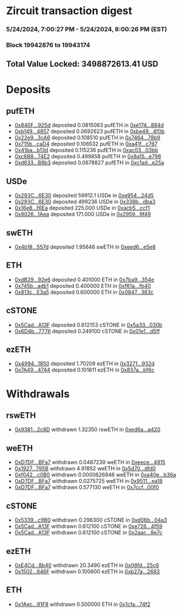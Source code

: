 # Zircuit transaction digest
### 5/24/2024, 7:00:27 PM - 5/24/2024, 8:00:26 PM (EST)
### Block 19942876 to 19943174

## Total Value Locked: 3498872613.41 USD

# Deposits
## pufETH
- [0x840F...925d](https://etherscan.io/address/0x840FE663EA6999706A2878AA38eCfc24bBAD925d) deposited 0.0815063 pufETH in [0xe174...884d](https://etherscan.io/tx/0x840FE663EA6999706A2878AA38eCfc24bBAD925d)
- [0xb149...4857](https://etherscan.io/address/0xb149854339b86a0140690e8F9b342E0487724857) deposited 0.0692623 pufETH in [0xbe49...4f0b](https://etherscan.io/tx/0xb149854339b86a0140690e8F9b342E0487724857)
- [0x22e9...3cA6](https://etherscan.io/address/0x22e98447A76BAb7B55dA3521B2329A14c7E53cA6) deposited 0.108510 pufETH in [0x7464...78b9](https://etherscan.io/tx/0x22e98447A76BAb7B55dA3521B2329A14c7E53cA6)
- [0x715b...caD4](https://etherscan.io/address/0x715b228BCD1bD1ccaC9E995339BE08aa5A4acaD4) deposited 0.106532 pufETH in [0xa41f...c767](https://etherscan.io/tx/0x715b228BCD1bD1ccaC9E995339BE08aa5A4acaD4)
- [0x41ba...b13d](https://etherscan.io/address/0x41ba27112E83fA1AB7b7ca22fE64BB9A3d65b13d) deposited 0.115236 pufETH in [0xac03...03bb](https://etherscan.io/tx/0x41ba27112E83fA1AB7b7ca22fE64BB9A3d65b13d)
- [0xc6B8...74E2](https://etherscan.io/address/0xc6B82C9C5097d3A4368f0552b8693f457fCf74E2) deposited 0.499858 pufETH in [0x8a15...e798](https://etherscan.io/tx/0xc6B82C9C5097d3A4368f0552b8693f457fCf74E2)
- [0xd633...B8b3](https://etherscan.io/address/0xd6334eF2c7C6D3212Cd2848a82Ab32452812B8b3) deposited 0.0678827 pufETH in [0xc1ad...e25a](https://etherscan.io/tx/0xd6334eF2c7C6D3212Cd2848a82Ab32452812B8b3)
## USDe
- [0x293C...6E30](https://etherscan.io/address/0x293C6937D8D82e05B01335F7B33FBA0c8e256E30) deposited 59912.1 USDe in [0xe954...24d5](https://etherscan.io/tx/0x293C6937D8D82e05B01335F7B33FBA0c8e256E30)
- [0x293C...6E30](https://etherscan.io/address/0x293C6937D8D82e05B01335F7B33FBA0c8e256E30) deposited 499236 USDe in [0x338b...dba3](https://etherscan.io/tx/0x293C6937D8D82e05B01335F7B33FBA0c8e256E30)
- [0x16e8...f6Ea](https://etherscan.io/address/0x16e8132e6c047E27eB615292d55bf4009BE5f6Ea) deposited 225.000 USDe in [0xacb5...ccf1](https://etherscan.io/tx/0x16e8132e6c047E27eB615292d55bf4009BE5f6Ea)
- [0x9026...1Aea](https://etherscan.io/address/0x9026C23A55de22552d47a7CFe95a8825f8A01Aea) deposited 171.000 USDe in [0x2959...9f49](https://etherscan.io/tx/0x9026C23A55de22552d47a7CFe95a8825f8A01Aea)
## swETH
- [0x4b18...557d](https://etherscan.io/address/0x4b188Ad682Bcf0240202693ACefF8B18aCBF557d) deposited 1.95646 swETH in [0xeed6...e5e8](https://etherscan.io/tx/0x4b188Ad682Bcf0240202693ACefF8B18aCBF557d)
## ETH
- [0xdB29...92e6](https://etherscan.io/address/0xdB29Aadc3535697dc69Ac1f1E08283040ec392e6) deposited 0.401000 ETH in [0x7ba9...354e](https://etherscan.io/tx/0xdB29Aadc3535697dc69Ac1f1E08283040ec392e6)
- [0x745b...adb1](https://etherscan.io/address/0x745b9A68e2240de3a88F3cf2861f0Cd5C784adb1) deposited 0.400000 ETH in [0xf61a...fb40](https://etherscan.io/tx/0x745b9A68e2240de3a88F3cf2861f0Cd5C784adb1)
- [0x813c...E3a5](https://etherscan.io/address/0x813c2398850725d31aD455C2165Ab37B050dE3a5) deposited 0.600000 ETH in [0x0847...383c](https://etherscan.io/tx/0x813c2398850725d31aD455C2165Ab37B050dE3a5)
## cSTONE
- [0x5Cad...A13F](https://etherscan.io/address/0x5Cad5f995a74bBE84B36E87Ae2ec6dadc5d6A13F) deposited 0.612153 cSTONE in [0x5a33...030b](https://etherscan.io/tx/0x5Cad5f995a74bBE84B36E87Ae2ec6dadc5d6A13F)
- [0x6D4b...7776](https://etherscan.io/address/0x6D4b60d7e5d72748bE37179e9BDd85874C647776) deposited 0.249100 cSTONE in [0x01e1...d5ff](https://etherscan.io/tx/0x6D4b60d7e5d72748bE37179e9BDd85874C647776)
## ezETH
- [0x4994...1850](https://etherscan.io/address/0x49942893fc402b2483EEBc8B57064fE9C5431850) deposited 1.70209 ezETH in [0x3271...932d](https://etherscan.io/tx/0x49942893fc402b2483EEBc8B57064fE9C5431850)
- [0x7A49...4744](https://etherscan.io/address/0x7A493Be5c2ce014cD049Bf178a1ac0Db1B434744) deposited 0.101811 ezETH in [0x837a...bf6c](https://etherscan.io/tx/0x7A493Be5c2ce014cD049Bf178a1ac0Db1B434744)
# Withdrawals
## rswETH
- [0x9381...2c8D](https://etherscan.io/address/0x9381E7cA2A8A7077A0BB7E59957d815AEEB62c8D) withdrawn 1.32350 rswETH in [0xed6a...a420](https://etherscan.io/tx/0x9381E7cA2A8A7077A0BB7E59957d815AEEB62c8D)
## weETH
- [0xD7DF...BFa7](https://etherscan.io/address/0xD7DF7E085214743530afF339aFC420c7c720BFa7) withdrawn 0.0487239 weETH in [0xeece...4815](https://etherscan.io/tx/0xD7DF7E085214743530afF339aFC420c7c720BFa7)
- [0x1927...795B](https://etherscan.io/address/0x1927c3956108cE4887f03aac770DF22f3838795B) withdrawn 4.91852 weETH in [0x5d70...dfd0](https://etherscan.io/tx/0x1927c3956108cE4887f03aac770DF22f3838795B)
- [0xf042...c0B0](https://etherscan.io/address/0xf042dEcb799Ab7c04c7A2A07b648ef3a11a8c0B0) withdrawn 0.0000626946 weETH in [0xa40e...b36a](https://etherscan.io/tx/0xf042dEcb799Ab7c04c7A2A07b648ef3a11a8c0B0)
- [0xD7DF...BFa7](https://etherscan.io/address/0xD7DF7E085214743530afF339aFC420c7c720BFa7) withdrawn 0.0275725 weETH in [0x9511...ea18](https://etherscan.io/tx/0xD7DF7E085214743530afF339aFC420c7c720BFa7)
- [0xD7DF...BFa7](https://etherscan.io/address/0xD7DF7E085214743530afF339aFC420c7c720BFa7) withdrawn 0.577130 weETH in [0x7ccf...00f0](https://etherscan.io/tx/0xD7DF7E085214743530afF339aFC420c7c720BFa7)
## cSTONE
- [0x5339...c9B0](https://etherscan.io/address/0x533949864A483fBf0D1424541941E58dA188c9B0) withdrawn 0.296300 cSTONE in [0xd06b...04a3](https://etherscan.io/tx/0x533949864A483fBf0D1424541941E58dA188c9B0)
- [0x5Cad...A13F](https://etherscan.io/address/0x5Cad5f995a74bBE84B36E87Ae2ec6dadc5d6A13F) withdrawn 0.612100 cSTONE in [0xe726...4f59](https://etherscan.io/tx/0x5Cad5f995a74bBE84B36E87Ae2ec6dadc5d6A13F)
- [0x5Cad...A13F](https://etherscan.io/address/0x5Cad5f995a74bBE84B36E87Ae2ec6dadc5d6A13F) withdrawn 0.612100 cSTONE in [0x2aac...8e7c](https://etherscan.io/tx/0x5Cad5f995a74bBE84B36E87Ae2ec6dadc5d6A13F)
## ezETH
- [0xE4Cd...8b40](https://etherscan.io/address/0xE4Cde89434732aE46d3cC124fC0215D523F08b40) withdrawn 20.3490 ezETH in [0x06fd...25c6](https://etherscan.io/tx/0xE4Cde89434732aE46d3cC124fC0215D523F08b40)
- [0x1502...646F](https://etherscan.io/address/0x150232706e0957b94b5f6540d877ce213B45646F) withdrawn 0.100600 ezETH in [0xb27a...2683](https://etherscan.io/tx/0x150232706e0957b94b5f6540d877ce213B45646F)
## ETH
- [0x1Aec...91F8](https://etherscan.io/address/0x1AecbA5Af25d90F9a36Eda909EaA1ED912A891F8) withdrawn 0.500000 ETH in [0x1cfa...74f2](https://etherscan.io/tx/0x1AecbA5Af25d90F9a36Eda909EaA1ED912A891F8)
